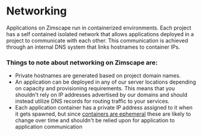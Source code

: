 # Networking

Applications on Zimscape run in containerized environments. Each project has a self 
contained isolated network that allows applications deployed in a project to communicate with each other. This
communication is achieved through an internal DNS system that links hostnames to container IPs.

### Things to note about networking on Zimscape are:

- Private hostnames are generated based on project domain names. 
- An application can be deployed in any of our server locations depending on capacity and provisioning
requirements. This means that you shouldn't rely on IP addresses advertised by our domains and should 
instead utilize DNS records for routing traffic to your services.
- Each application container has a private IP address assigned to it when it gets spawned, but since 
[containers are ephemeral](containers.md) these are likely to change over time and shouldn't be relied upon 
for application to application communication
